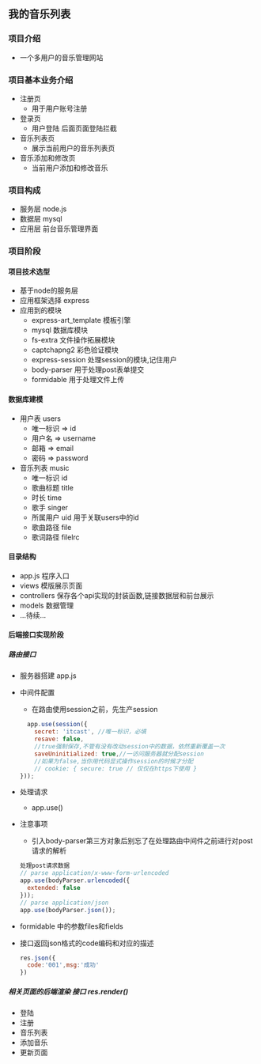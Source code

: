 
## 我的音乐列表

### 项目介绍
* 一个多用户的音乐管理网站
### 项目基本业务介绍
* 注册页
  * 用于用户账号注册
* 登录页
  * 用户登陆 后面页面登陆拦截
* 音乐列表页
  * 展示当前用户的音乐列表页
* 音乐添加和修改页
  * 当前用户添加和修改音乐

### 项目构成
* 服务层 node.js
* 数据层 mysql
* 应用层 前台音乐管理界面

### 项目阶段

#### 项目技术选型
* 基于node的服务层
* 应用框架选择 express
* 应用到的模块
  * express-art_template  模板引擎
  * mysql  数据库模块
  * fs-extra  文件操作拓展模块
  * captchapng2  彩色验证模块
  * express-session 处理session的模块,记住用户
  * body-parser  用于处理post表单提交
  * formidable   用于处理文件上传

#### 数据库建模

* 用户表 users
  * 唯一标识 => id
  * 用户名 => username
  * 邮箱 => email
  * 密码 => password
* 音乐列表 music
  * 唯一标识 id
  * 歌曲标题  title
  * 时长  time
  * 歌手  singer
  * 所属用户 uid 用于关联users中的id
  * 歌曲路径  file
  * 歌词路径 filelrc

#### 目录结构

* app.js 程序入口
* views 模版展示页面
* controllers 保存各个api实现的封装函数,链接数据层和前台展示
* models  数据管理
* ...待续...

#### 后端接口实现阶段
##### 路由接口  
* 服务器搭建 app.js
* 中间件配置
  * 在路由使用session之前，先生产session
  ```` javascript
    app.use(session({
      secret: 'itcast', //唯一标识，必填
      resave: false, 
      //true强制保存,不管有没有改动session中的数据，依然重新覆盖一次
      saveUninitialized: true,//一访问服务器就分配session
      //如果为false,当你用代码显式操作session的时候才分配
      // cookie: { secure: true // 仅仅在https下使用 }
  }));
  ````

* 处理请求
  * app.use()
* 注意事项
  * 引入body-parser第三方对象后别忘了在处理路由中间件之前进行对post请求的解析
  ```` javascript
  处理post请求数据
  // parse application/x-www-form-urlencoded
  app.use(bodyParser.urlencoded({
    extended: false
  }));
  // parse application/json
  app.use(bodyParser.json());
  ````
* formidable 中的参数files和fields
* 接口返回json格式的code编码和对应的描述
  ```` javascript
  res.json({
    code:'001',msg:'成功'
  })
  ````


##### 相关页面的后端渲染  接口 res.render()

* 登陆
* 注册
* 音乐列表
* 添加音乐
* 更新页面